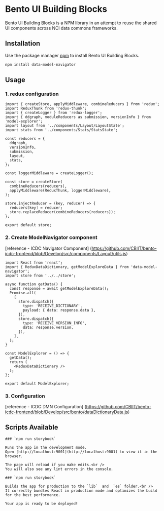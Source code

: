 # Bento UI Building Blocks

Bento UI Building Blocks is a NPM library in an attempt to reuse the shared UI components across NCI data commons frameworks.

## Installation

Use the package manager [npm](https://www.npmjs.com/) to install Bento UI Building Blocks.

```bash
npm install data-model-navigator
```

## Usage

### 1. redux configuration
``` store
import { createStore, applyMiddleware, combineReducers } from 'redux';
import ReduxThunk from 'redux-thunk';
import { createLogger } from 'redux-logger';
import { ddgraph, moduleReducers as submission, versionInfo } from 'model-explorer';
import layout from '../components/Layout/LayoutState';
import stats from '../components/Stats/StatsState';

const reducers = {
  ddgraph,
  versionInfo,
  submission,
  layout,
  stats,
};

const loggerMiddleware = createLogger();

const store = createStore(
  combineReducers(reducers),
  applyMiddleware(ReduxThunk, loggerMiddleware),
);

store.injectReducer = (key, reducer) => {
  reducers[key] = reducer;
  store.replaceReducer(combineReducers(reducers));
};

export default store;
```
### 2. Create ModelNavigator component
[reference - ICDC Navigator Component] (https://github.com/CBIIT/bento-icdc-frontend/blob/Develop/src/components/Layout/utils.js)
```react
import React from 'react';
import { ReduxDataDictionary, getModelExploreData } from 'data-model-navigator';
import store from '../../store';

async function getData() {
  const response = await getModelExploreData();
  Promise.all(
    [
      store.dispatch({
        type: 'RECEIVE_DICTIONARY',
        payload: { data: response.data },
      }),
      store.dispatch({
        type: 'RECEIVE_VERSION_INFO',
        data: response.version,
      }),
    ],
  );
}

const ModelExplorer = () => {
  getData();
  return (
    <ReduxDataDictionary />
  );
};

export default ModelExplorer;
```

### 3. Configuration
[reference - ICDC DMN Configuration] (https://github.com/CBIIT/bento-icdc-frontend/blob/Develop/src/bento/dataDictionaryData.js)

## Scripts Available

```
### `npm run storybook`

Runs the app in the development mode.
Open [http://localhost:9001](http://localhost:9001) to view it in the browser.

The page will reload if you make edits.<br />
You will also see any lint errors in the console.
```
```
### `npm run storybook`

Builds the app for production to the `lib`  and  `es` folder.<br />
It correctly bundles React in production mode and optimizes the build for the best performance.

Your app is ready to be deployed!

```
